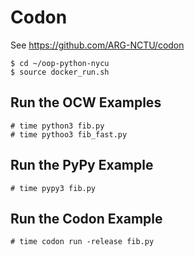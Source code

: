# Codon

See https://github.com/ARG-NCTU/codon

```
$ cd ~/oop-python-nycu
$ source docker_run.sh
```

## Run the OCW Examples

```
# time python3 fib.py
# time pythoo3 fib_fast.py
```

## Run the PyPy Example

```
# time pypy3 fib.py
```

## Run the Codon Example

```
# time codon run -release fib.py
```


